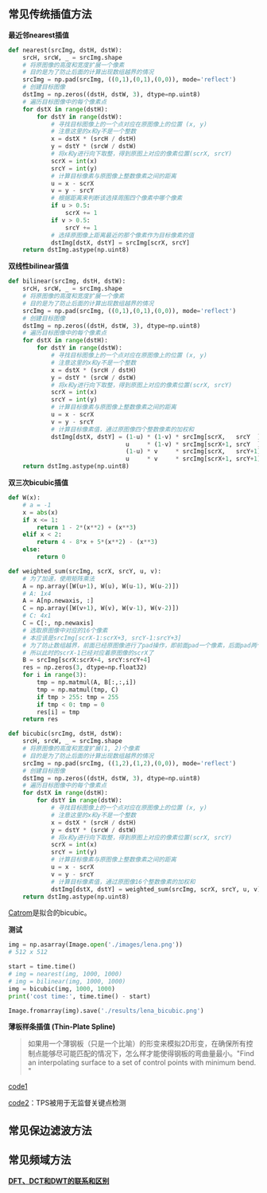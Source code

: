 ## 常见传统插值方法

**最近邻nearest插值**

```python
def nearest(srcImg, dstH, dstW):
    srcH, srcW, _ = srcImg.shape
    # 将原图像的高度和宽度扩展一个像素
    # 目的是为了防止后面的计算出现数组越界的情况
    srcImg = np.pad(srcImg, ((0,1),(0,1),(0,0)), mode='reflect')
    # 创建目标图像
    dstImg = np.zeros((dstH, dstW, 3), dtype=np.uint8)
    # 遍历目标图像中的每个像素点
    for dstX in range(dstH):
        for dstY in range(dstW):
            # 寻找目标图像上的一个点对应在原图像上的位置 (x, y)
            # 注意这里的x和y不是一个整数
            x = dstX * (srcH / dstH)
            y = dstY * (srcW / dstW)
            # 将x和y进行向下取整，得到原图上对应的像素位置(scrX, srcY)
            scrX = int(x)
            srcY = int(y)
            # 计算目标像素与原图像上整数像素之间的距离
            u = x - scrX
            v = y - srcY
            # 根据距离来判断该选择周围四个像素中哪个像素
            if u > 0.5:
                scrX += 1
            if v > 0.5:
                srcY += 1
            # 选择原图像上距离最近的那个像素作为目标像素的值
            dstImg[dstX, dstY] = srcImg[scrX, srcY]
    return dstImg.astype(np.uint8)
```

**双线性bilinear插值**

```python
def bilinear(srcImg, dstH, dstW):
    srcH, srcW, _ = srcImg.shape
    # 将原图像的高度和宽度扩展一个像素
    # 目的是为了防止后面的计算出现数组越界的情况
    srcImg = np.pad(srcImg, ((0,1),(0,1),(0,0)), mode='reflect')
    # 创建目标图像
    dstImg = np.zeros((dstH, dstW, 3), dtype=np.uint8)
    # 遍历目标图像中的每个像素点
    for dstX in range(dstH):
        for dstY in range(dstW):
            # 寻找目标图像上的一个点对应在原图像上的位置 (x, y)
            # 注意这里的x和y不是一个整数
            x = dstX * (srcH / dstH)
            y = dstY * (srcW / dstW)
            # 将x和y进行向下取整，得到原图上对应的像素位置(scrX, srcY)
            scrX = int(x)
            srcY = int(y)
            # 计算目标像素与原图像上整数像素之间的距离
            u = x - scrX
            v = y - srcY
            # 计算目标像素值，通过原图像四个整数像素的加权和
            dstImg[dstX, dstY] = (1-u) * (1-v) * srcImg[scrX,   srcY  ] + \
                                 u     * (1-v) * srcImg[scrX+1, srcY  ] + \
                                 (1-u) * v     * srcImg[scrX,   srcY+1] + \
                                 u     * v     * srcImg[scrX+1, srcY+1]
    return dstImg.astype(np.uint8)
```

**双三次bicubic插值**

```python
def W(x):
    # a = -1
    x = abs(x)
    if x <= 1:
        return 1 - 2*(x**2) + (x**3)
    elif x < 2:
        return 4 - 8*x + 5*(x**2) - (x**3)
    else:
        return 0

def weighted_sum(srcImg, scrX, srcY, u, v):
    # 为了加速，使用矩阵乘法
    A = np.array([W(u+1), W(u), W(u-1), W(u-2)])
    # A: 1x4
    A = A[np.newaxis, :]
    C = np.array([W(v+1), W(v), W(v-1), W(v-2)])
    # C: 4x1
    C = C[:, np.newaxis]
    # 选取原图像中对应的16个像素
    # 本应该是srcImg[scrX-1:scrX+3, srcY-1:srcY+3]
    # 为了防止数组越界，前面已经原图像进行了pad操作，即前面pad一个像素，后面pad两个像素
    # 所以此时的scrX-1已经对应着原图像的scrX了
    B = srcImg[scrX:scrX+4, srcY:srcY+4]
    res = np.zeros(3, dtype=np.float32)
    for i in range(3):
        tmp = np.matmul(A, B[:,:,i])
        tmp = np.matmul(tmp, C)
        if tmp > 255: tmp = 255
        if tmp < 0: tmp = 0
        res[i] = tmp
    return res

def bicubic(srcImg, dstH, dstW):
    srcH, srcW, _ = srcImg.shape
    # 将原图像的高度和宽度扩展(1, 2)个像素
    # 目的是为了防止后面的计算出现数组越界的情况
    srcImg = np.pad(srcImg, ((1,2),(1,2),(0,0)), mode='reflect')
    # 创建目标图像
    dstImg = np.zeros((dstH, dstW, 3), dtype=np.uint8)
    # 遍历目标图像中的每个像素点
    for dstX in range(dstH):
        for dstY in range(dstW):
            # 寻找目标图像上的一个点对应在原图像上的位置 (x, y)
            # 注意这里的x和y不是一个整数
            x = dstX * (srcH / dstH)
            y = dstY * (srcW / dstW)
            # 将x和y进行向下取整，得到原图上对应的像素位置(scrX, srcY)
            scrX = int(x)
            srcY = int(y)
            # 计算目标像素与原图像上整数像素之间的距离
            u = x - scrX
            v = y - srcY
            # 计算目标像素值，通过原图像16个整数像素的加权和
            dstImg[dstX, dstY] = weighted_sum(srcImg, scrX, srcY, u, v)
    return dstImg.astype(np.uint8)

```

[Catrom](http://www.imagemagick.com.cn/command_line_options.html)是拟合的bicubic。

**测试**

```python
img = np.asarray(Image.open('./images/lena.png'))
# 512 x 512

start = time.time()
# img = nearest(img, 1000, 1000)
# img = bilinear(img, 1000, 1000)
img = bicubic(img, 1000, 1000)
print('cost time:', time.time() - start)

Image.fromarray(img).save('./results/lena_bicubic.png')
```

**薄板样条插值 (Thin-Plate Spline)**

> 如果用一个薄钢板（只是一个比喻）的形变来模拟2D形变，在确保所有控制点能够尽可能匹配的情况下，怎么样才能使得钢板的弯曲量最小。"Find an interpolating surface to a set of control points with minimum bend. "

[code1](https://github.com/cheind/py-thin-plate-spline)

[code2](https://github.com/AliaksandrSiarohin/first-order-model/blob/3d152de07e51dcd00358475c0defbf8f85b2ab3e/modules/model.py#L73)：TPS被用于无监督关键点检测



## 常见保边滤波方法

## 常见频域方法

[**DFT、DCT和DWT的联系和区别**](https://svainzhu.com/2020/10/DFT-DCT-DWT.html)
